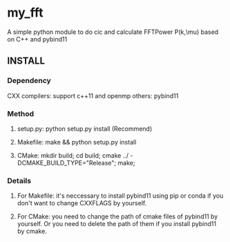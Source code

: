 # my_fft
A simple python module to do cic and calculate FFTPower P(k,\mu) based on C++ and pybind11

## INSTALL 

### Dependency
CXX compilers: support c++11 and openmp 
others: pybind11 

### Method 
1. setup.py: python setup.py install (Recommend)

2. Makefile: make && python setup.py install 

3. CMake: mkdir build; cd build; cmake ../ -DCMAKE_BUILD_TYPE="Release"; make;

### Details 
1. For Makefile: it's neccessary to install pybind11 using pip or conda if you don't want to change CXXFLAGS by yourself.

2. For CMake: you need to change the path of cmake files of pybind11 by yourself. Or you need to delete the path of them if you install pybind11 by cmake.
